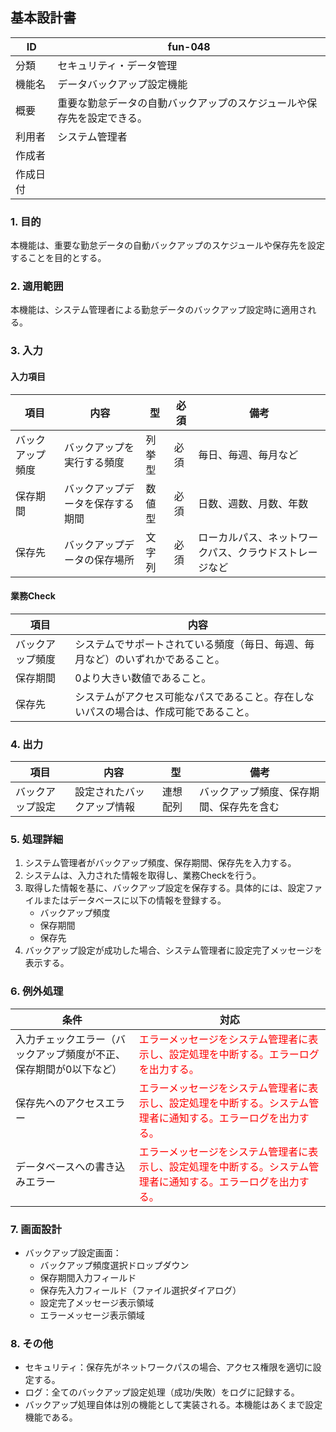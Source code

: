 ## 基本設計書

| ID      | fun-048                      |
| ------- | ---------------------------- |
| 分類    | セキュリティ・データ管理               |
| 機能名  | データバックアップ設定機能                   |
| 概要    | 重要な勤怠データの自動バックアップのスケジュールや保存先を設定できる。 |
| 利用者  | システム管理者                   |
| 作成者  |                               |
| 作成日付 |                               |

### 1. 目的

本機能は、重要な勤怠データの自動バックアップのスケジュールや保存先を設定することを目的とする。

### 2. 適用範囲

本機能は、システム管理者による勤怠データのバックアップ設定時に適用される。

### 3. 入力

#### 入力項目

| 項目       | 内容                               | 型       | 必須   | 備考                                                                                       |
| ---------- | ---------------------------------- | -------- | ------ | ------------------------------------------------------------------------------------------ |
| バックアップ頻度 | バックアップを実行する頻度           | 列挙型   | 必須   | 毎日、毎週、毎月など                                                                             |
| 保存期間     | バックアップデータを保存する期間       | 数値型   | 必須   | 日数、週数、月数、年数                                                                           |
| 保存先       | バックアップデータの保存場所         | 文字列   | 必須   | ローカルパス、ネットワークパス、クラウドストレージなど                                                               |

#### 業務Check

| 項目       | 内容                                                                                   |
| ---------- | ------------------------------------------------------------------------------------ |
| バックアップ頻度 | システムでサポートされている頻度（毎日、毎週、毎月など）のいずれかであること。                                                              |
| 保存期間     | 0より大きい数値であること。                                                            |
| 保存先       | システムがアクセス可能なパスであること。存在しないパスの場合は、作成可能であること。                               |

### 4. 出力

| 項目       | 内容                     | 型       | 備考                               |
| ---------- | ------------------------ | -------- | ---------------------------------- |
| バックアップ設定 | 設定されたバックアップ情報       | 連想配列 | バックアップ頻度、保存期間、保存先を含む |

### 5. 処理詳細

1.  システム管理者がバックアップ頻度、保存期間、保存先を入力する。
2.  システムは、入力された情報を取得し、業務Checkを行う。
3.  取得した情報を基に、バックアップ設定を保存する。具体的には、設定ファイルまたはデータベースに以下の情報を登録する。
    *   バックアップ頻度
    *   保存期間
    *   保存先
4.  バックアップ設定が成功した場合、システム管理者に設定完了メッセージを表示する。

### 6. 例外処理

| 条件                                                                    | 対応                                                                                                                       |
| ----------------------------------------------------------------------- | -------------------------------------------------------------------------------------------------------------------------- |
| 入力チェックエラー（バックアップ頻度が不正、保存期間が0以下など）           | <span style="color:red;">エラーメッセージをシステム管理者に表示し、設定処理を中断する。エラーログを出力する。</span>                                         |
| 保存先へのアクセスエラー                                                        | <span style="color:red;">エラーメッセージをシステム管理者に表示し、設定処理を中断する。システム管理者に通知する。エラーログを出力する。</span>                         |
| データベースへの書き込みエラー                                                        | <span style="color:red;">エラーメッセージをシステム管理者に表示し、設定処理を中断する。システム管理者に通知する。エラーログを出力する。</span>                         |

### 7. 画面設計

*   バックアップ設定画面：
    *   バックアップ頻度選択ドロップダウン
    *   保存期間入力フィールド
    *   保存先入力フィールド（ファイル選択ダイアログ）
    *   設定完了メッセージ表示領域
    *   エラーメッセージ表示領域

### 8. その他

*   セキュリティ：保存先がネットワークパスの場合、アクセス権限を適切に設定する。
*   ログ：全てのバックアップ設定処理（成功/失敗）をログに記録する。
*   バックアップ処理自体は別の機能として実装される。本機能はあくまで設定機能である。
